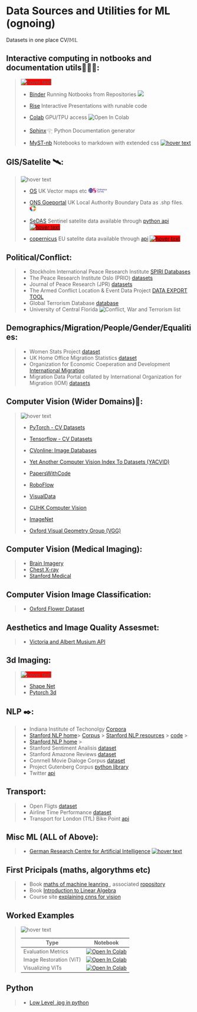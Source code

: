 
# Data Sources and Utilities for ML (ognoing) 
Datasets in one place CV/𝕄𝕃

## Interactive computing in notbooks and documentation utils👩🏻‍💻:
>  <img src="https://images-wixmp-ed30a86b8c4ca887773594c2.wixmp.com/f/cb633d87-39ee-44c3-ac93-827493cc9009/dd8dkvq-e3201e08-226d-48d6-bddb-7916c14a9e4a.gif?token=eyJ0eXAiOiJKV1QiLCJhbGciOiJIUzI1NiJ9.eyJzdWIiOiJ1cm46YXBwOjdlMGQxODg5ODIyNjQzNzNhNWYwZDQxNWVhMGQyNmUwIiwiaXNzIjoidXJuOmFwcDo3ZTBkMTg4OTgyMjY0MzczYTVmMGQ0MTVlYTBkMjZlMCIsIm9iaiI6W1t7InBhdGgiOiJcL2ZcL2NiNjMzZDg3LTM5ZWUtNDRjMy1hYzkzLTgyNzQ5M2NjOTAwOVwvZGQ4ZGt2cS1lMzIwMWUwOC0yMjZkLTQ4ZDYtYmRkYi03OTE2YzE0YTllNGEuZ2lmIn1dXSwiYXVkIjpbInVybjpzZXJ2aWNlOmZpbGUuZG93bmxvYWQiXX0.oug0XJVqKTelefgt6y3NV4jfxQSluWPQKDmB0PPKvYI" style="background-color:red;"  width="100" title="hover text">
>  
>  - [Binder](https://jupyter.org/binder) Running Notbooks from Repositories  ![](https://scikit-image.org/docs/stable/_images/binder_badge_logo5.svg) 
> 
>  - [Rise](https://rise.readthedocs.io/en/stable/) Interactive Presentations with runable code 
> 
>  - [Colab](https://colab.research.google.com/) GPU/TPU access ![Open In Colab](https://colab.research.google.com/assets/colab-badge.svg)
> 
>  - [Sphinx](https://www.sphinx-doc.org/en/master/)𓂀 Python Documentation generator 
>   
>  - [MyST-nb](https://myst-nb.readthedocs.io/en/v0.8.4/index.html) Notebooks to markdown with extended css [<img src="https://myst-nb.readthedocs.io/en/v0.8.4/_static/logo.png" width="50" title="hover text">](https://myst-nb.readthedocs.io/en/v0.8.4/index.html)  
>  

## GIS/Satelite 🛰:

>
> <img src="https://cliply.co/wp-content/uploads/2019/03/371903340_LOCATION_MARKER_400.gif"  width="100" title="hover text">
> 
> - [OS](https://osdatahub.os.uk/downloads/open?_ga=2.83663636.329132314.1643713558-770095519.1643713558) UK Vector maps etc [<img src="/logos/os.png" width="50" title="hover text">](https://osdatahub.os.uk/downloads/open?_ga=2.83663636.329132314.1643713558-770095519.1643713558) 
>  
> - [ONS Goeportal](https://geoportal.statistics.gov.uk/datasets/ons::local-authority-districts-may-2021-uk-bfc/about) UK Local Authority Boundary Data as .shp files. [<img src="/logos/OCP.png" width="100" title="hover text">](https://geoportal.statistics.gov.uk/datasets/ons::local-authority-districts-may-2021-uk-bfc/about)
>  
> - [SeDAS](https://sedas.satapps.org/) Sentinel satelite data available through [python api](https://pypi.org/project/sedas-pyapi/) [<img src="https://sedas.satapps.org/wp-content/uploads/2018/02/cropped-SEDAS-with-text-1.png" style="background-color:red;"  width="100" title="hover text">](https://sedas.satapps.org/)
>  
> - [copernicus](https://scihub.copernicus.eu) EU satelite data available through [api](https://scihub.copernicus.eu/userguide/ODataAPI) [<img src="https://scihub.copernicus.eu/twiki/pub/TWiki/DataHubSkin/copernicus-02.png" style="background-color:red;"  width="50" title="hover text">](https://scihub.copernicus.eu)

## Political/Conflict:

> - Stockholm International Peace Research Institute [SPIRI Databases](https://www.sipri.org/databases)
> - The Peace Research Institute Oslo (PRIO) [datasets](https://www.prio.org/data)
> - Journal of Peace Research (JPR) [datasets](https://www.prio.org/journals/jpr/replicationdata)
> - The Armed Conflict Location & Event Data Project [DATA EXPORT TOOL](https://acleddata.com/data-export-tool/)
> - Global Terrorism Database [database](https://www.start.umd.edu/gtd/)
> - University of Central Florida ![Conflict, War and Terrorism list](https://guides.ucf.edu/war/wardata)


## Demographics/Migration/People/Gender/Equalities:

> - Women Stats Project [dataset](https://www.womanstats.org/)
> - UK Home Office Migration Statistics [dataset](https://www.gov.uk/government/collections/migration-statistics)
> - Organization for Economic Coeperation and Development [International Migration](https://stats.oecd.org/Index.aspx?DataSetCode=MIG)
> - Migration Data Portal collated by International Organization for Migration (IOM) [datasets](https://www.migrationdataportal.org/themes/iom-data-overview)





## Computer Vision (Wider Domains)👀:
> 
> <img src="https://www.ifpenergiesnouvelles.com/sites/ifpen.fr/files/inline-images/NEWSROOM/Lettre%20Science%40IFPEN/Science%2045/VA-06-Segmentation.gif"  width="200" title="hover text">
> 
> - [PyTorch - CV Datasets](https://pytorch.org/vision/stable/datasets.html)
> - [Tensorflow - CV Datasets](https://www.tensorflow.org/datasets/catalog/overview#image)
> - [CVonline: Image Databases](https://homepages.inf.ed.ac.uk/rbf/CVonline/Imagedbase.htm)
> - [Yet Another Computer Vision Index To Datasets (YACVID)](http://yacvid.hayko.at)
>
> - [PapersWithCode](https://paperswithcode.com/area/computer-vision)
> - [RoboFlow](https://public.roboflow.com)
> - [VisualData](https://visualdata.io/discovery)
> - [CUHK Computer Vision](http://www.ee.cuhk.edu.hk/~xgwang/datasets.html)
> - [ImageNet](https://www.image-net.org/)
> - [Oxford Visual Geometry Group (VGG)](https://www.robots.ox.ac.uk/~vgg/data/)

## Computer Vision (Medical Imaging):

> - [Brain Imagery](https://www.oasis-brains.org/#access)
> - [Chest X-ray](https://nihcc.app.box.com/v/ChestXray-NIHCC)
> - [Stanford Medical](https://aimi.stanford.edu/research/public-datasets)

## Computer Vision Image Classification:
> - [Oxford Flower Dataset](https://www.robots.ox.ac.uk/~vgg/data/flowers/)

## Aesthetics and Image Quality Assesmet:

> - [Victoria and Albert Musium API](https://www.vam.ac.uk/blog/digital/va-launches-new-developer-api)

## 3d Imaging:
> <img src="https://pytorch3d.org/img/pytorch3dfavicon.png" style="background-color:red;"  width="100" title="hover text">
>
> - [Shape Net](https://www.shapenet.org/)
> - [Pytorch 3d](https://pytorch3d.org/)


## NLP ✒️: 
> - Indiana Institute of Techonolgy [Corpora](https://www.iitp.ac.in/~ai-nlp-ml/resources.html##sentimentM) 
> - [Stanford NLP home](https://github.com/stanfordnlp/CoreNLP)>
>  [Corpus](https://nlp.stanford.edu/projects/snli/) >
>  [Stanford NLP resources](https://nlp.stanford.edu/links/statnlp.html) > 
>   [code](https://github.com/stanfordnlp/CoreNLP) >
> - [Stanford NLP home](https://github.com/stanfordnlp/CoreNLP) >
> - Stanford Sentiment Analisis [dataset](https://nlp.stanford.edu/sentiment/)
> - Stanford Amazone Reviews [dataset](https://snap.stanford.edu/data/web-Amazon.html)
> - Conrnell Movie Dialoge Corpus [dataset](http://www.cs.cornell.edu/~cristian/Cornell_Movie-Dialogs_Corpus.html)
> - Project Gutenberg Corpus [python library](https://github.com/pgcorpus/gutenberg)
> - Twitter [api](https://developer.twitter.com/en/docs)


## Transport:
> - Open Fligts [dataset](https://openflights.org/data.html)
> - Airline Time Performance [dataset](https://community.amstat.org/jointscsg-section/dataexpo/dataexpo2009)
> - Transport for London (TfL) Bike Point [api](https://api.tfl.gov.uk/swagger/ui/index.html?url=/swagger/docs/v1#!/BikePoint/BikePoint_GetAll)


## Misc ML (ALL of Above):

>  - [German Research Centre for Artificial Intelligence](http://madm.dfki.de/downloads) [<img src="http://madm.dfki.de/lib/tpl/dfki/images/logo.jpg" width="100" title="hover text">](http://madm.dfki.de/downloads)

## First Pricipals (maths, algorythms etc)

> - Book [maths of machine leanring ](https://mml-book.github.io/), associated [ropository](https://github.com/mml-book/mml-book.github.io)
> - Book [Introduction to Linear Algebra](https://math.mit.edu/~gs/linearalgebra/)
> - Course site [explaining cnns for vision](https://cs231n.github.io/convolutional-networks/)

## Worked Examples 
>
> <img src="https://miro.medium.com/max/790/1*6Kpqht7b02Cc2EQnZ36eLA.gif"  width="200" title="hover text">
>
> |Type|Notebook|
> |-|-|
> |Evaluation Metrics|[![Open In Colab](https://colab.research.google.com/assets/colab-badge.svg)](https://colab.research.google.com/drive/1WF8nD05C3Gnum5wGxSsjWepJjhwSHbhy)|
> |Image Restoration (ViT)|[![Open In Colab](https://colab.research.google.com/assets/colab-badge.svg)](https://colab.research.google.com/drive/1R_RHff93lEPE6aLTkQYI5Ni2Qo5-832M)|
> | Visualizing ViTs |[![Open In Colab](https://colab.research.google.com/assets/colab-badge.svg)](https://colab.research.google.com/github/hirotomusiker/schwert_colab_data_storage/blob/master/notebook/Vision_Transformer_Tutorial.ipynb)|

## Python 

> - [Low Level .jpg in python ](https://practicalpython.yasoob.me/toc.html)






